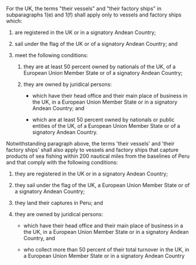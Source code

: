 For the UK, the terms "their vessels" and "their factory ships" in subparagraphs 1(e) and 1(f) shall apply only to vessels and factory ships which:

1. are registered in the UK or in a signatory Andean Country;

2. sail under the flag of the UK or of a signatory Andean Country; and
3. meet the following conditions:
    1. they are at least 50 percent owned by nationals of the UK, of a European Union Member State or of a signatory Andean Country;
    2. they are owned by juridical persons:

        - which have their head office and their main place of business in the UK, in a European Union Member State or in a signatory Andean Country; and

        - which are at least 50 percent owned by nationals or public entities of the UK, of a European Union Member State or of a signatory Andean Country.

Notwithstanding paragraph above, the terms 'their vessels' and 'their factory ships' shall also apply to vessels and factory ships that capture products of sea fishing within 200 nautical miles from the baselines of Peru and that comply with the following conditions:

1. they are registered in the UK or in a signatory Andean Country;

2. they sail under the flag of the UK, a European Union Member State or of a signatory Andean Country;

3. they land their captures in Peru; and

4. they are owned by juridical persons:

    - which have their head office and their main place of business in a the UK, in a European Union Member State or in a signatory Andean Country, and

    - who collect more than 50 percent of their total turnover in the UK, in a European Union Member State or in a signatory Andean Country
